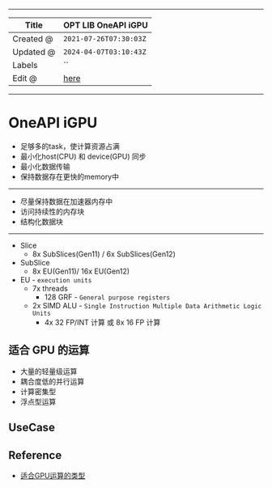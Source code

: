 -----

| Title     | OPT LIB OneAPI iGPU                               |
| --------- | ------------------------------------------------- |
| Created @ | `2021-07-26T07:30:03Z`                            |
| Updated @ | `2024-04-07T03:10:43Z`                            |
| Labels    | \`\`                                              |
| Edit @    | [here](https://github.com/junxnone/opt/issues/40) |

-----

# OneAPI iGPU

  - 足够多的task，使计算资源占满
  - 最小化host(CPU) 和 device(GPU) 同步
  - 最小化数据传输
  - 保持数据存在更快的memory中

-----

  - 尽量保持数据在加速器内存中
  - 访问持续性的内存块
  - 结构化数据块

-----

  - Slice
      - 8x SubSlices(Gen11) / 6x SubSlices(Gen12)
  - SubSlice
      - 8x EU(Gen11)/ 16x EU(Gen12)
  - EU - `execution units`
      - 7x threads
          - 128 GRF - `General purpose registers`
      - 2x SIMD ALU - `Single Instruction Multiple Data Arithmetic Logic
        Units`
          - 4x 32 FP/INT 计算 或 8x 16 FP 计算

## 适合 GPU 的运算

  - 大量的轻量级运算
  - 耦合度低的并行运算
  - 计算密集型
  - 浮点型运算

## UseCase

## Reference

  - [适合GPU运算的类型](https://blog.csdn.net/fortuna_i/article/details/81183971)
